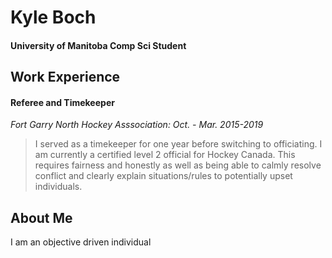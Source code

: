 # Kyle Boch
#### University of Manitoba Comp Sci Student
Work Experience
---

#### **Referee and Timekeeper**
*Fort Garry North Hockey Asssociation: Oct. - Mar. 2015-2019*
>I served as a timekeeper for one year before switching to officiating. I am currently a certified level 2 official for Hockey Canada. This requires fairness and honestly as well as being able to calmly resolve conflict and clearly explain situations/rules to potentially upset individuals.

About Me
---

I am an objective driven individual
